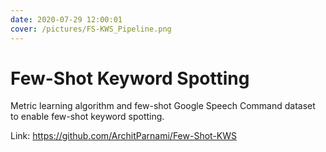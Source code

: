 ```yaml
---
date: 2020-07-29 12:00:01
cover: /pictures/FS-KWS_Pipeline.png
---
```


# Few-Shot Keyword Spotting

Metric learning algorithm and few-shot Google Speech Command dataset to enable few-shot keyword spotting.

Link: https://github.com/ArchitParnami/Few-Shot-KWS
